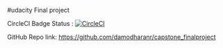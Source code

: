 #udacity Final project   

CircleCI Badge Status : [![CircleCI](https://circleci.com/gh/damodharanr/capstone_finalproject/tree/master.svg?style=svg)](https://circleci.com/gh/damodharanr/capstone_finalproject/tree/master)

GitHub Repo link: https://github.com/damodharanr/capstone_finalproject
